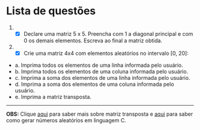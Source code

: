 # Lista de questões

1. - [x] Declare uma matriz 5 x 5. Preencha com 1 a diagonal principal e com 0 os demais elementos. Escreva ao final a matriz obtida.
3. - [x] Crie uma matriz 4x4 com elementos aleatórios no intervalo [0, 20]:
* a. Imprima todos os elementos de uma linha informada pelo usuário.
* b. Imprima todos os elementos de uma coluna informada pelo usuário.
* c. Imprima a soma dos elementos de uma linha informada pelo usuário.
* d. Imprima a soma dos elementos de uma coluna informada pelo usuário.
* e. Imprima a matriz transposta.
***
**OBS:** Clique [aqui](https://brasilescola.uol.com.br/matematica/matriz-transposta.htm) para saber mais sobre matriz transposta e [aqui](https://www.cprogressivo.net/2013/03/Como-gerar-numeros-aleatorios-em-C-com-a-rand-srand-e-seed.html) para saber como gerar números aleatórios em linguagem C.
